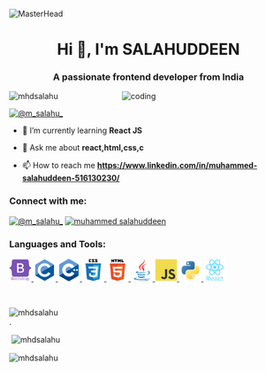 ![MasterHead](https://miro.medium.com/max/1200/1*TVdM3xU44wzY4T_vvbp-jQ.png)
<h1 align="center">Hi 👋, I'm SALAHUDDEEN</h1>
<h3 align="center">A passionate frontend developer from India</h3>
<img align="right" alt="coding" width="300" src="https://process.filestackapi.com/cache=expiry:max/resize=width:1050/efbSR18hT5uRKuo0zoMA"/> 

<p align="left"> <img src="https://komarev.com/ghpvc/?username=mhdsalahu&label=Profile%20views&color=0e75b6&style=flat" alt="mhdsalahu" /> </p>

<p align="left"> <a href="https://twitter.com/@m_salahu_" target="blank"><img src="https://img.shields.io/twitter/follow/@m_salahu_?logo=twitter&style=for-the-badge" alt="@m_salahu_" /></a> </p>

- 🌱 I’m currently learning **React JS**

- 💬 Ask me about **react,html,css,c**

- 📫 How to reach me **https://www.linkedin.com/in/muhammed-salahuddeen-516130230/**

<h3 align="left">Connect with me:</h3>
<p align="left">
<a href="https://twitter.com/@m_salahu_" target="blank"><img align="center" src="https://raw.githubusercontent.com/rahuldkjain/github-profile-readme-generator/master/src/images/icons/Social/twitter.svg" alt="@m_salahu_" height="30" width="40" /></a>
<a href="https://linkedin.com/in/muhammed salahuddeen" target="blank"><img align="center" src="https://raw.githubusercontent.com/rahuldkjain/github-profile-readme-generator/master/src/images/icons/Social/linked-in-alt.svg" alt="muhammed salahuddeen" height="30" width="40" /></a>
</p>

<h3 align="left">Languages and Tools:</h3>
<p align="left"> <a href="https://getbootstrap.com" target="_blank" rel="noreferrer"> <img src="https://raw.githubusercontent.com/devicons/devicon/master/icons/bootstrap/bootstrap-plain-wordmark.svg" alt="bootstrap" width="40" height="40"/> </a> <a href="https://www.cprogramming.com/" target="_blank" rel="noreferrer"> <img src="https://raw.githubusercontent.com/devicons/devicon/master/icons/c/c-original.svg" alt="c" width="40" height="40"/> </a> <a href="https://www.w3schools.com/cpp/" target="_blank" rel="noreferrer"> <img src="https://raw.githubusercontent.com/devicons/devicon/master/icons/cplusplus/cplusplus-original.svg" alt="cplusplus" width="40" height="40"/> </a> <a href="https://www.w3schools.com/css/" target="_blank" rel="noreferrer"> <img src="https://raw.githubusercontent.com/devicons/devicon/master/icons/css3/css3-original-wordmark.svg" alt="css3" width="40" height="40"/> </a> <a href="https://www.w3.org/html/" target="_blank" rel="noreferrer"> <img src="https://raw.githubusercontent.com/devicons/devicon/master/icons/html5/html5-original-wordmark.svg" alt="html5" width="40" height="40"/> </a> <a href="https://www.java.com" target="_blank" rel="noreferrer"> <img src="https://raw.githubusercontent.com/devicons/devicon/master/icons/java/java-original.svg" alt="java" width="40" height="40"/> </a> <a href="https://developer.mozilla.org/en-US/docs/Web/JavaScript" target="_blank" rel="noreferrer"> <img src="https://raw.githubusercontent.com/devicons/devicon/master/icons/javascript/javascript-original.svg" alt="javascript" width="40" height="40"/> </a> <a href="https://www.python.org" target="_blank" rel="noreferrer"> <img src="https://raw.githubusercontent.com/devicons/devicon/master/icons/python/python-original.svg" alt="python" width="40" height="40"/> </a> <a href="https://reactjs.org/" target="_blank" rel="noreferrer"> <img src="https://raw.githubusercontent.com/devicons/devicon/master/icons/react/react-original-wordmark.svg" alt="react" width="40" height="40"/> </a> </p>
<br>
<p><img align="left" src="https://github-readme-stats.vercel.app/api/top-langs?username=mhdsalahu&show_icons=true&locale=en&layout=compact" alt="mhdsalahu" /></p>
<br>.

<p>&nbsp;<img align="center" src="https://github-readme-stats.vercel.app/api?username=mhdsalahu&show_icons=true&locale=en" alt="mhdsalahu" /></p>

<p><img align="center" src="https://github-readme-streak-stats.herokuapp.com/?user=mhdsalahu&" alt="mhdsalahu" /></p>
